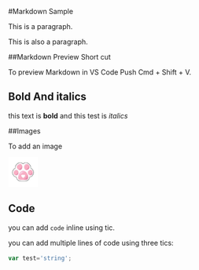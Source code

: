 #Markdown Sample

This is a paragraph.

This is also a paragraph.

##Markdown Preview Short cut

To preview Markdown in VS Code Push Cmd + Shift + V.

## Bold And italics

this text is **bold** and this test is *italics*

##Images

To add an image


<img src="images/kitty-paw.jpg" width="60" />

## Code

you can add `code` inline using tic.

you can add multiple lines of code using three tics:

```javascript
var test='string';
```
